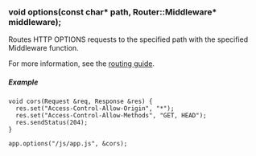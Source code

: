 <h3 id='app.options'>void options(const char* path, Router::Middleware* middleware);</h3>

Routes HTTP OPTIONS requests to the specified path with the specified Middleware function.

For more information, see the [routing guide](/guide/routing.html).

##### Example
```arduino
void cors(Request &req, Response &res) {
  res.set("Access-Control-Allow-Origin", "*");
  res.set("Access-Control-Allow-Methods", "GET, HEAD");
  res.sendStatus(204);
}

app.options("/js/app.js", &cors);
```
